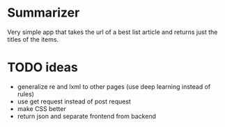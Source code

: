# Summarizer

Very simple app that takes the url of a best list article and returns just the titles of the items.

# TODO ideas

- generalize re and lxml to other pages (use deep learning instead of rules)
- use get request instead of post request
- make CSS better
- return json and separate frontend from backend
